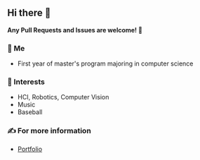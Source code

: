 
## Hi there 👋

**Any Pull Requests and Issues are welcome! 🤗**

<!--
- 🔭 I’m currently working on ...
- 🌱 I’m currently learning ...
- 👯 I’m looking to collaborate on ...
- 🤔 I’m looking for help with ...
- 💬 Ask me about ...
- 📫 How to reach me: ...
- 😄 Pronouns: ...
- ⚡ Fun fact: ...
 -->
<!-- ![github stats](https://github-readme-stats.vercel.app/api?username=takeyamayuki) -->
### 👨 Me
  - First year of master's program majoring in computer science

### 🌱 Interests
  - HCI, Robotics, Computer Vision
  - Music
  - Baseball

### ✍ For more information
  - [Portfolio](https://takeyamayuki.github.io/about/)

<!-- ![](./profile-3d-contrib/profile-green-animate.svg) -->


<!-- [![Top Langs](https://github-readme-stats.vercel.app/api/top-langs/?username=takeyamayuki)](https://github.com/anuraghazra/github-readme-stats)   -->

